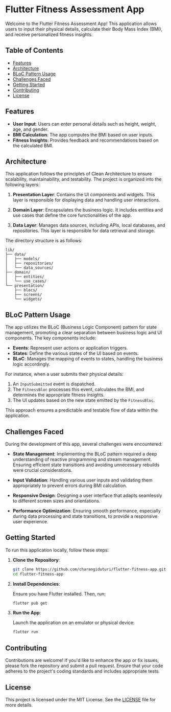 # Flutter Fitness Assessment App

Welcome to the Flutter Fitness Assessment App! This application allows users to input their physical details, calculate their Body Mass Index (BMI), and receive personalized fitness insights.

## Table of Contents

- [Features](#features)
- [Architecture](#architecture)
- [BLoC Pattern Usage](#bloc-pattern-usage)
- [Challenges Faced](#challenges-faced)
- [Getting Started](#getting-started)
- [Contributing](#contributing)
- [License](#license)

## Features

- **User Input**: Users can enter personal details such as height, weight, age, and gender.
- **BMI Calculation**: The app computes the BMI based on user inputs.
- **Fitness Insights**: Provides feedback and recommendations based on the calculated BMI.

## Architecture

This application follows the principles of Clean Architecture to ensure scalability, maintainability, and testability. The project is organized into the following layers:

1. **Presentation Layer**: Contains the UI components and widgets. This layer is responsible for displaying data and handling user interactions.

2. **Domain Layer**: Encapsulates the business logic. It includes entities and use cases that define the core functionalities of the app.

3. **Data Layer**: Manages data sources, including APIs, local databases, and repositories. This layer is responsible for data retrieval and storage.

The directory structure is as follows:

```
lib/
├── data/
│   ├── models/
│   ├── repositories/
│   └── data_sources/
├── domain/
│   ├── entities/
│   └── use_cases/
└── presentation/
    ├── blocs/
    ├── screens/
    └── widgets/
```

## BLoC Pattern Usage

The app utilizes the BLoC (Business Logic Component) pattern for state management, promoting a clear separation between business logic and UI components. The key components include:

- **Events**: Represent user actions or application triggers.
- **States**: Define the various states of the UI based on events.
- **BLoC**: Manages the mapping of events to states, handling the business logic accordingly.

For instance, when a user submits their physical details:

1. An `InputSubmitted` event is dispatched.
2. The `FitnessBloc` processes this event, calculates the BMI, and determines the appropriate fitness insights.
3. The UI updates based on the new state emitted by the `FitnessBloc`.

This approach ensures a predictable and testable flow of data within the application.

## Challenges Faced

During the development of this app, several challenges were encountered:

- **State Management**: Implementing the BLoC pattern required a deep understanding of reactive programming and stream management. Ensuring efficient state transitions and avoiding unnecessary rebuilds were crucial considerations.

- **Input Validation**: Handling various user inputs and validating them appropriately to prevent errors during BMI calculation.

- **Responsive Design**: Designing a user interface that adapts seamlessly to different screen sizes and orientations.

- **Performance Optimization**: Ensuring smooth performance, especially during data processing and state transitions, to provide a responsive user experience.

## Getting Started

To run this application locally, follow these steps:

1. **Clone the Repository**:

   ```bash
   git clone https://github.com/charangiduturi/flutter-fitness-app.git
   cd flutter-fitness-app
   ```

2. **Install Dependencies**:

   Ensure you have Flutter installed. Then, run:

   ```bash
   flutter pub get
   ```

3. **Run the App**:

   Launch the application on an emulator or physical device:

   ```bash
   flutter run
   ```

## Contributing

Contributions are welcome! If you'd like to enhance the app or fix issues, please fork the repository and submit a pull request. Ensure that your code adheres to the project's coding standards and includes appropriate tests.

## License

This project is licensed under the MIT License. See the [LICENSE](LICENSE) file for more details.
